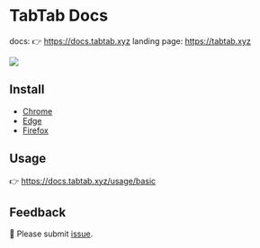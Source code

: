 
# TabTab Docs

docs: 👉 https://docs.tabtab.xyz
landing page: https://tabtab.xyz

![](https://imgur.com/H0GlNbr.png)


## Install

* [Chrome](https://chromewebstore.google.com/detail/tabtab/bplfdojoimpegfcgepljdbfjdalmcffa?utm_source=tabtab)
* [Edge](https://microsoftedge.microsoft.com/addons/detail/tabtab/lcfijfabamlkcpdpmnioiackaaniabok?utm_source=tabtab)
* [Firefox](https://addons.mozilla.org/en-US/firefox/addon/gettabtab?utm_source=tabtab)

## Usage

👉 https://docs.tabtab.xyz/usage/basic

## Feedback

🎉 Please submit [issue](https://github.com/jackie-feng/tabtab-docs/issues/new?title=Feedback%20).
